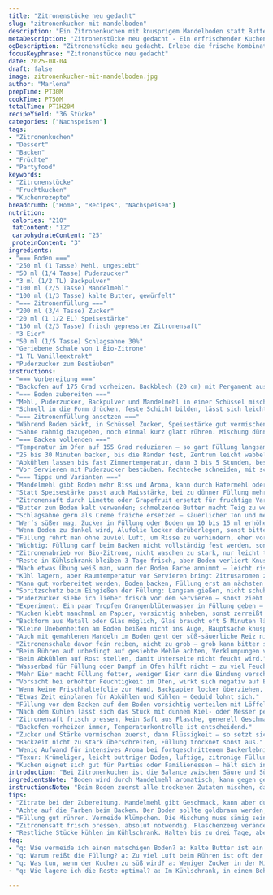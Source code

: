 ```yaml
---
title: "Zitronenstücke neu gedacht"
slug: "zitronenkuchen-mit-mandelboden"
description: "Ein Zitronenkuchen mit knusprigem Mandelboden statt Butterkruste und einer leichten Vanille-Note in der Füllung. Die Backzeit etwas variabel, mehr auf Farbe und Textur achten als Uhr. Eiskalte Creme sorgt für perfektes Backergebnis. Zitrusaromen und zarte Frische mit süßem Puderzucker-Topping. "
metaDescription: "Zitronenstücke neu gedacht - Ein erfrischender Kuchen mit knusprigem Mandelboden und leichter Vanille-Note. Perfekt für besondere Anlässe"
ogDescription: "Zitronenstücke neu gedacht. Erlebe die frische Kombination aus Mandelboden und zarter Zitronenfüllung. Unbedingt probieren!"
focusKeyphrase: "Zitronenstücke neu gedacht"
date: 2025-08-04
draft: false
image: zitronenkuchen-mit-mandelboden.jpg
author: "Marlena"
prepTime: PT30M
cookTime: PT50M
totalTime: PT1H20M
recipeYield: "36 Stücke"
categories: ["Nachspeisen"]
tags:
- "Zitronenkuchen"
- "Dessert"
- "Backen"
- "Früchte"
- "Partyfood"
keywords:
- "Zitronenstücke"
- "Fruchtkuchen"
- "Kuchenrezepte"
breadcrumb: ["Home", "Recipes", "Nachspeisen"]
nutrition: 
 calories: "210"
 fatContent: "12"
 carbohydrateContent: "25"
 proteinContent: "3"
ingredients:
- "=== Boden ==="
- "250 ml (1 Tasse) Mehl, ungesiebt"
- "50 ml (1/4 Tasse) Puderzucker"
- "3 ml (1/2 TL) Backpulver"
- "100 ml (2/5 Tasse) Mandelmehl"
- "100 ml (1/3 Tasse) kalte Butter, gewürfelt"
- "=== Zitronenfüllung ==="
- "200 ml (3/4 Tasse) Zucker"
- "20 ml (1 1/2 EL) Speisestärke"
- "150 ml (2/3 Tasse) frisch gepresster Zitronensaft"
- "3 Eier"
- "50 ml (1/5 Tasse) Schlagsahne 30%"
- "Geriebene Schale von 1 Bio-Zitrone"
- "1 TL Vanilleextrakt"
- "Puderzucker zum Bestäuben"
instructions:
- "=== Vorbereitung ==="
- "Backofen auf 175 Grad vorheizen. Backblech (20 cm) mit Pergament auslegen, Ränder lassen übrigstehen. Nicht einfetten – hilft bei knusprigem Boden."
- "=== Boden zubereiten ==="
- "Mehl, Puderzucker, Backpulver und Mandelmehl in einer Schüssel mischen. Kalte Butter hineinarbeiten, am besten mit Fingerspitzen oder Pastry Cutter, bis krümelig, fast sandig. Kein zu starkes Kneten, sonst wird’s zäh."
- "Schnell in die Form drücken, feste Schicht bilden, lässt sich leicht glatt streichen. Kurz anbacken – 25 bis 28 Minuten. Blick auf goldene Ränder richten – das ist der Punkt. Boden ist trocken aber nicht zu dunkel. Aus dem Ofen nehmen, Behutsam!"
- "=== Zitronenfüllung ansetzen ==="
- "Während Boden bäckt, in Schüssel Zucker, Speisestärke gut vermischen. Eier und Zitronensaft gründlich einrühren, bis keine Klümpchen mehr. Vanille und Zitronenschale dazu. Schluss mit dem Schneebesen, zu viel Luft lieber vermeiden."
- "Sahne rahmig dazugeben, noch einmal kurz glatt rühren. Mischung dünnflüssig, aber deutlich sämiger als Wasser."
- "=== Backen vollenden ==="
- "Temperatur im Ofen auf 155 Grad reduzieren – so gart Füllung langsam, keine Risse. Flüssigkeit vorsichtig auf heiße Kruste gießen, gleichmäßig verteilen."
- "25 bis 30 Minuten backen, bis die Ränder fest, Zentrum leicht wabbelig wirkt. Schütteln: Wenn Mitte minimal zittert, ist gutes Zeichen. Kein fester Kern wichtig."
- "Abkühlen lassen bis fast Zimmertemperatur, dann 3 bis 5 Stunden, besser über Nacht in Kühlschrank stellen. Stabilisiert Geschmack und Textur."
- "Vor Servieren mit Puderzucker bestäuben. Rechtecke schneiden, mit scharfem, warmem Messer, besser schneidet als du denkst."
- "=== Tipps und Varianten ==="
- "Mandelmehl gibt Boden mehr Biss und Aroma, kann durch Hafermehl oder gemahlene Haselnüsse ersetzt werden."
- "Statt Speisestärke passt auch Maisstärke, bei zu dünner Füllung mehr nehmen, bis Bindung stimmt."
- "Zitronensaft durch Limette oder Grapefruit ersetzt für fruchtige Variation."
- "Butter zum Boden kalt verwenden; schmelzende Butter macht Teig zu weich."
- "Schlagsahne gern als Creme fraiche ersetzen – säuerlicher Ton und mehr Bindung."
- "Wer’s süßer mag, Zucker in Füllung oder Boden um 10 bis 15 ml erhöhen."
- "Wenn Boden zu dunkel wird, Alufolie locker darüberlegen, sonst bitter."
- "Füllung rührt man ohne zuviel Luft, um Risse zu verhindern, eher vorsichtig mischen."
- "Wichtig: Füllung darf beim Backen nicht vollständig fest werden, sonst trocken."
- "Zitronenabrieb von Bio-Zitrone, nicht waschen zu stark, nur leicht trocknen, sonst bitter."
- "Reste in Kühlschrank bleiben 3 Tage frisch, aber Boden verliert Knusprigkeit – deshalb recht schnell genießen."
- "Nach etwas Übung weiß man, wann der Boden Farbe annimmt – leicht rissig, stumpf matt, dann herausnehmen."
- "Kühl lagern, aber Raumtemperatur vor Servieren bringt Zitrusaromen zur Geltung."
- "Kann gut vorbereitet werden, Boden backen, Füllung erst am nächsten Tag – frischer Geschmack bleibt."
- "Spritzschutz beim Eingießen der Füllung: Langsam gießen, nicht schubsen oder klatschen."
- "Puderzucker siebe ich lieber frisch vor dem Servieren – sonst zieht er Feuchtigkeit."
- "Experiment: Ein paar Tropfen Orangenblütenwasser in Füllung geben – subtile Blütennote."
- "Kuchen klebt manchmal am Papier, vorsichtig anheben, sonst zerreißt. Scharf schneiden, ohne viel Druck."
- "Backform aus Metall oder Glas möglich, Glas braucht oft 5 Minuten länger."
- "Kleine Unebenheiten am Boden beißen nicht ins Auge, Hauptsache knusprig."
- "Auch mit gemahlenen Mandeln im Boden geht der süß-säuerliche Reiz nicht verloren, eher intensiver."
- "Zitronenschale davor fein reiben, nicht zu grob – grob kann bitter sein."
- "Beim Rühren auf unbedingt auf gesiebte Mehle achten, Verklumpungen vermieden."
- "Beim Abkühlen auf Rost stellen, damit Unterseite nicht feucht wird."
- "Wasserbad für Füllung oder Dampf im Ofen hilft nicht – zu viel Feuchtigkeit macht Boden matschig."
- "Mehr Eier macht Füllung fetter, weniger Eier kann die Bindung verschlechtern."
- "Vorsicht bei erhöhter Feuchtigkeit im Ofen, wirkt sich negativ auf Boden aus."
- "Wenn keine Frischhaltefolie zur Hand, Backpapier locker überziehen, aber nicht luftdicht ummanteln."
- "Etwas Zeit einplanen für Abkühlen und Kühlen – Geduld lohnt sich."
- "Füllung vor dem Backen auf dem Boden vorsichtig verteilen mit Löffelrückseite oder Spatel."
- "Nach dem Kühlen lässt sich das Stück mit dünnem Kiel- oder Messer perfekt schneiden – sauber und ohne Verkleben."
- "Zitronensaft frisch pressen, kein Saft aus Flasche, generell Geschmack umfassend verändert."
- "Backofen vorheizen immer, Temperaturkontrolle ist entscheidend."
- "Zucker und Stärke vermischen zuerst, dann Flüssigkeit – so setzt sich nichts am Boden ab."
- "Backzeit nicht zu stark überschreiten, Füllung trocknet sonst aus."
- "Wenig Aufwand für intensives Aroma bei fortgeschrittenem Backerlebnis."
- "Texur: Krümeliger, leicht buttriger Boden, luftige, zitronige Füllung mit cremiger Note."
- "Kuchen eignet sich gut für Parties oder Familienessen – hält sich in Einzelportionen gut."
introduction: "Bei Zitronenkuchen ist die Balance zwischen Säure und Süße kein Zufall. Ich habe oft experimentiert. Mandelmehl im Boden verleiht nicht nur Biss, sondern auch Aroma, das Butter allein nicht schafft. Statt klassisch einfach Zucker im Boden kommt Puderzucker – feiner, und weniger Körnigkeit. Die Füllung mische ich bewusst mit Speisestärke statt Weizenmehl; bindet besser und ist transparenter. Vanille bringt unerwartete Tiefe, nicht süß, sondern würzig. Die Temperatur nehme ich runter in der zweiten Phase, sonst reißt Füllung. Wichtig: die Füllung darf nicht komplett fest sein, sie muss noch leicht wackeln, wenn man sie aus dem Ofen nimmt. Nach dem Abkühlen merkt man, ob die Textur stimmt. Puderzucker ist nicht nur Deko, er schützt die Oberfläche auch vor schneller Austrocknung. Kleine Details, große Wirkung. Zitronenstücke, wie ich sie mache, sind dagegen leicht, frisch und mit Biss. Gut für Vorrat, aber nicht unendlich. Richtig gelagert einige Tage haltbar. Ein Kuchen, der Aufmerksamkeit fordert, und es verdient."
ingredientsNote: "Boden wird durch Mandelmehl aromatisch, kann gegen gemahlene Haselnüsse oder Hafermehl ersetzt werden, wenn Allergien bestehen oder andere Nuancen gewünscht. Kalte Butter unbedingt verwenden, sonst matscht Teig, nicht kneten, nur krümelig zusammenfügen. Puderzucker macht Teig geschmeidiger als normaler Zucker. Füllung bindet mit Speisestärke besser als Mehl, gibt keine Mehlklumpen, sorgt für klare, glatte Textur. Schlagsahne kann durch Crème fraîche ersetzt werden – gibt etwas Säure und festigt auch. Zitronenschale frisch, nicht chemisch oder gewachst, da sonst bitter oder unangenehm. Vanilleextrakt nur einen Teelöffel – nicht übertreiben, sonst zu dominant. Wichtig: Zitronensaft frisch pressen, Flaschen-Zitronensaft hat nicht die gleiche Frische und verändert Geschmack. Trotz exakter Mengen beim Backen auf Krümeligkeit und Textur achten, je nach Mehltyp leicht anpassen. Puderzucker zum Bestäuben frisch sieben, sonst zieht er Feuchtigkeit und klebt. "
instructionsNote: "Beim Boden zuerst alle trockenen Zutaten mischen, dann Butter kalt und schnell einarbeiten, nicht zu lange kneten – sonst wird der Boden hart. Direkt in Form drücken, gleichmäßig. Backzeit nicht nur auf Uhr achten, man sieht an den Rändern, wann goldgelb, leicht knusprig. Füllung schnell, aber behutsam rühren, bis keine Klümpchen, nicht zu stark schlagen – zu viel Luft bringt Risse. Temperatur runterstellen vor dem Backen der Füllung, langsames Backen schont Textur. Füllung ist fertig, wenn Rand fest, Mitte aber noch leicht wabbelig, nicht komplett fest. Nach dem Backen erst Raumtemperatur, dann Kälte, so festigt sich ohne Trocknung. Beim Schneiden scharfes Messer, warm spülen um nicht zu reißen. Lieber auf Puderzucker kurz vor dem Servieren warten, er zieht sonst Feuchtigkeit. Kuchengitter zum Abkühlen verwenden, damit Boden nicht durchzieht und zäh wird. Feuchtigkeit des Ofens beachten, manchmal Alufolie bei Bodenüberbräunung."
tips:
- "Zitrate bei der Zubereitung. Mandelmehl gibt Geschmack, kann aber durch Hafermehl oder Haselnüsse ersetzt werden. Schmeckt anders, aber gut. Kalte Butter ist entscheidend. Sie verbessert die Krümelstruktur."
- "Achte auf die Farben beim Backen. Der Boden sollte goldbraun werden, dabei nicht zu dunkel. Du erkennst das am Rand. Cooler Trick: Schütteln der Form gibt dir Feedback. Minimal wackelig ist perfekt."
- "Füllung gut rühren. Vermeide Klümpchen. Die Mischung muss sämig sein. Bei zu viel Luft gibt es Risse. Stelle die Temperatur später runter. Langsame Hitze bewahrt die Textur. Wagt den Blick in den Ofen."
- "Zitronensaft frisch pressen, absolut notwendig. Flaschenzeug verändert den Geschmack. Zitronenschale ebenfalls frisch verwenden, nicht gewachst. Bitterkeit vermeiden. Puderzucker erst kurz vor dem Servieren."
- "Restliche Stücke kühlen im Kühlschrank. Halten bis zu drei Tage, aber der Boden wird weich. Genießen möglichst frisch. Suche einen Platz mit wenig Feuchtigkeit, das hilft."
faq:
- "q: Wie vermeide ich einen matschigen Boden? a: Kalte Butter ist ein Muss. Minimale Knetzeit einhalten. Achte auf eine krümelige Struktur. Perfekte Backtemperatur ist entscheidend für die Kruste."
- "q: Warum reißt die Füllung? a: Zu viel Luft beim Rühren ist oft der Grund. Runtemperatur reduzieren nach dem Backen ist wichtig. Wähle den richtigen Zeitpunkt zum Herausnehmen aus dem Ofen."
- "q: Was tun, wenn der Kuchen zu süß wird? a: Weniger Zucker in der Mischung einfach verwenden. Ein Spritzer Zitronensaft kann helfen, den Geschmack zu balancieren. Alternativ mehr Säure in der Füllung proben."
- "q: Wie lagere ich die Reste optimal? a: Im Kühlschrank, in einem Behälter. Backpapier lösen sich festsitzende Stellen vom Kuchen. Länger liegende Stücke verlieren die Knusprigkeit, darum schnell verzehren."

---
```

